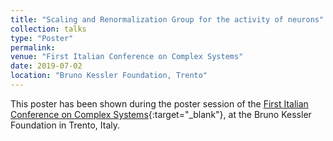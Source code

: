 ```yaml
---
title: "Scaling and Renormalization Group for the activity of neurons"
collection: talks
type: "Poster"
permalink:
venue: "First Italian Conference on Complex Systems"
date: 2019-07-02
location: "Bruno Kessler Foundation, Trento"
---
```


This poster has been shown during the poster session of the [First Italian Conference on Complex Systems](http://italy.cssociety.org/index.php/ccs-italy-2019/){:target="_blank"}<!--_-->, at the Bruno Kessler Foundation in Trento, Italy.

